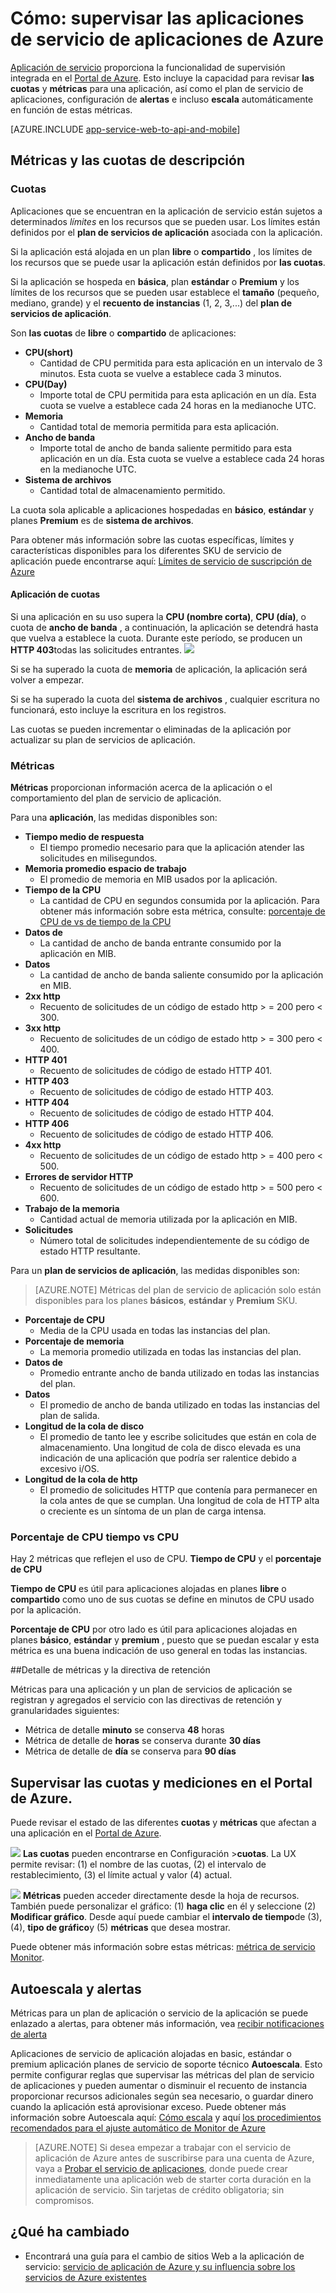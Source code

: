 <properties
    pageTitle="Supervisar aplicaciones de servicio de aplicaciones de Azure"
    description="Obtenga información sobre cómo supervisar las aplicaciones de servicio de la aplicación de Azure a través del Portal de Azure."
    services="app-service"
    documentationCenter=""
    authors="btardif"
    manager="wpickett"
    editor="mollybos"/>

<tags
    ms.service="app-service"
    ms.workload="na"
    ms.tgt_pltfrm="na"
    ms.devlang="na"
    ms.topic="article"
    ms.date="09/07/2016"
    ms.author="byvinyal"/>

# <a name="how-to-monitor-apps-in-azure-app-service"></a>Cómo: supervisar las aplicaciones de servicio de aplicaciones de Azure

[Aplicación de servicio](http://go.microsoft.com/fwlink/?LinkId=529714) proporciona la funcionalidad de supervisión integrada en el [Portal de Azure](https://portal.azure.com).
Esto incluye la capacidad para revisar **las cuotas** y **métricas** para una aplicación, así como el plan de servicio de aplicaciones, configuración de **alertas** e incluso **escala** automáticamente en función de estas métricas.

[AZURE.INCLUDE [app-service-web-to-api-and-mobile](../../includes/app-service-web-to-api-and-mobile.md)]

## <a name="understanding-quotas-and-metrics"></a>Métricas y las cuotas de descripción

### <a name="quotas"></a>Cuotas

Aplicaciones que se encuentran en la aplicación de servicio están sujetos a determinados *límites* en los recursos que se pueden usar. Los límites están definidos por el **plan de servicios de aplicación** asociada con la aplicación.

Si la aplicación está alojada en un plan **libre** o **compartido** , los límites de los recursos que se puede usar la aplicación están definidos por **las cuotas**.

Si la aplicación se hospeda en **básica**, plan **estándar** o **Premium** y los límites de los recursos que se pueden usar establece el **tamaño** (pequeño, mediano, grande) y el **recuento de instancias** (1, 2, 3,...) del **plan de servicios de aplicación**.

Son **las cuotas** de **libre** o **compartido** de aplicaciones:

* **CPU(short)**
   * Cantidad de CPU permitida para esta aplicación en un intervalo de 3 minutos. Esta cuota se vuelve a establece cada 3 minutos.
* **CPU(Day)**
   * Importe total de CPU permitida para esta aplicación en un día. Esta cuota se vuelve a establece cada 24 horas en la medianoche UTC.
* **Memoria**
   * Cantidad total de memoria permitida para esta aplicación.
* **Ancho de banda**
   * Importe total de ancho de banda saliente permitido para esta aplicación en un día.
   Esta cuota se vuelve a establece cada 24 horas en la medianoche UTC.
* **Sistema de archivos**
   * Cantidad total de almacenamiento permitido.

La cuota sola aplicable a aplicaciones hospedadas en **básico**, **estándar** y planes **Premium** es de **sistema de archivos**.

Para obtener más información sobre las cuotas específicas, límites y características disponibles para los diferentes SKU de servicio de aplicación puede encontrarse aquí: [Límites de servicio de suscripción de Azure](../azure-subscription-service-limits.md#app-service-limits)

#### <a name="quota-enforcement"></a>Aplicación de cuotas

Si una aplicación en su uso supera la **CPU (nombre corta)**, **CPU (día)**, o cuota de **ancho de banda** , a continuación, la aplicación se detendrá hasta que vuelva a establece la cuota. Durante este período, se producen un **HTTP 403**todas las solicitudes entrantes.
![][http403]

Si se ha superado la cuota de **memoria** de aplicación, la aplicación será volver a empezar.

Si se ha superado la cuota del **sistema de archivos** , cualquier escritura no funcionará, esto incluye la escritura en los registros.

Las cuotas se pueden incrementar o eliminadas de la aplicación por actualizar su plan de servicios de aplicación.

### <a name="metrics"></a>Métricas

**Métricas** proporcionan información acerca de la aplicación o el comportamiento del plan de servicio de aplicación.

Para una **aplicación**, las medidas disponibles son:

* **Tiempo medio de respuesta**
   * El tiempo promedio necesario para que la aplicación atender las solicitudes en milisegundos.
* **Memoria promedio espacio de trabajo**
   * El promedio de memoria en MIB usados por la aplicación.
* **Tiempo de la CPU**
   * La cantidad de CPU en segundos consumida por la aplicación. Para obtener más información sobre esta métrica, consulte: [porcentaje de CPU de vs de tiempo de la CPU](#cpu-time-vs-cpu-percentage)
* **Datos de**
   * La cantidad de ancho de banda entrante consumido por la aplicación en MIB.
* **Datos**
   * La cantidad de ancho de banda saliente consumido por la aplicación en MIB.
* **2xx http**
   * Recuento de solicitudes de un código de estado http > = 200 pero < 300.
* **3xx http**
   * Recuento de solicitudes de un código de estado http > = 300 pero < 400.
* **HTTP 401**
   * Recuento de solicitudes de código de estado HTTP 401.
* **HTTP 403**
   * Recuento de solicitudes de código de estado HTTP 403.
* **HTTP 404**
   * Recuento de solicitudes de código de estado HTTP 404.
* **HTTP 406**
   * Recuento de solicitudes de código de estado HTTP 406.
* **4xx http**
   * Recuento de solicitudes de un código de estado http > = 400 pero < 500.
* **Errores de servidor HTTP**
   * Recuento de solicitudes de un código de estado http > = 500 pero < 600.
* **Trabajo de la memoria**
   * Cantidad actual de memoria utilizada por la aplicación en MIB.
* **Solicitudes**
   * Número total de solicitudes independientemente de su código de estado HTTP resultante.

Para un **plan de servicios de aplicación**, las medidas disponibles son:

>[AZURE.NOTE] Métricas del plan de servicio de aplicación solo están disponibles para los planes **básicos**, **estándar** y **Premium** SKU.

* **Porcentaje de CPU**
   * Media de la CPU usada en todas las instancias del plan.
* **Porcentaje de memoria**
   * La memoria promedio utilizada en todas las instancias del plan.
* **Datos de**
   * Promedio entrante ancho de banda utilizado en todas las instancias del plan.
* **Datos**
   * El promedio de ancho de banda utilizado en todas las instancias del plan de salida.
* **Longitud de la cola de disco**
   * El promedio de tanto lee y escribe solicitudes que están en cola de almacenamiento. Una longitud de cola de disco elevada es una indicación de una aplicación que podría ser ralentice debido a excesivo i/OS.
* **Longitud de la cola de http**
   * El promedio de solicitudes HTTP que contenía para permanecer en la cola antes de que se cumplan. Una longitud de cola de HTTP alta o creciente es un síntoma de un plan de carga intensa.

### <a name="cpu-time-vs-cpu-percentage"></a>Porcentaje de CPU tiempo vs CPU
<!-- To do: Fix Anchor (#CPU-time-vs.-CPU-percentage) -->

Hay 2 métricas que reflejen el uso de CPU. **Tiempo de CPU** y el **porcentaje de CPU**

**Tiempo de CPU** es útil para aplicaciones alojadas en planes **libre** o **compartido** como uno de sus cuotas se define en minutos de CPU usado por la aplicación.

**Porcentaje de CPU** por otro lado es útil para aplicaciones alojadas en planes **básico**, **estándar** y **premium** , puesto que se puedan escalar y esta métrica es una buena indicación de uso general en todas las instancias.

##<a name="metrics-granularity-and-retention-policy"></a>Detalle de métricas y la directiva de retención

Métricas para una aplicación y un plan de servicios de aplicación se registran y agregados el servicio con las directivas de retención y granularidades siguientes:

 * Métrica de detalle **minuto** se conserva **48** horas
 * Métrica de detalle de **horas** se conserva durante **30 días**
 * Métrica de detalle de **día** se conserva para **90 días**

## <a name="monitoring-quotas-and-metrics-in-the-azure-portal"></a>Supervisar las cuotas y mediciones en el Portal de Azure.

Puede revisar el estado de las diferentes **cuotas** y **métricas** que afectan a una aplicación en el [Portal de Azure](https://portal.azure.com).

![][quotas]
**Las cuotas** pueden encontrarse en Configuración >**cuotas**. La UX permite revisar: (1) el nombre de las cuotas, (2) el intervalo de restablecimiento, (3) el límite actual y valor (4) actual.

![][metrics]
**Métricas** pueden acceder directamente desde la hoja de recursos. También puede personalizar el gráfico: (1) **haga clic** en él y seleccione (2) **Modificar gráfico**.
Desde aquí puede cambiar el **intervalo de tiempo**de (3), (4), **tipo de gráfico**y (5) **métricas** que desea mostrar.  

Puede obtener más información sobre estas métricas: [métrica de servicio Monitor](../monitoring-and-diagnostics/insights-how-to-customize-monitoring.md).

## <a name="alerts-and-autoscale"></a>Autoescala y alertas
Métricas para un plan de aplicación o servicio de la aplicación se puede enlazado a alertas, para obtener más información, vea [recibir notificaciones de alerta](../monitoring-and-diagnostics/insights-receive-alert-notifications.md)

Aplicaciones de servicio de aplicación alojadas en basic, estándar o premium aplicación planes de servicio de soporte técnico **Autoescala**. Esto permite configurar reglas que supervisar las métricas del plan de servicio de aplicaciones y pueden aumentar o disminuir el recuento de instancia proporcionar recursos adicionales según sea necesario, o guardar dinero cuando la aplicación está aprovisionar exceso. Puede obtener más información sobre Autoescala aquí: [Cómo escala](../monitoring-and-diagnostics/insights-how-to-scale.md) y aquí [los procedimientos recomendados para el ajuste automático de Monitor de Azure](../monitoring-and-diagnostics/insights-autoscale-best-practices.md)

>[AZURE.NOTE] Si desea empezar a trabajar con el servicio de aplicación de Azure antes de suscribirse para una cuenta de Azure, vaya a [Probar el servicio de aplicaciones](http://go.microsoft.com/fwlink/?LinkId=523751), donde puede crear inmediatamente una aplicación web de starter corta duración en la aplicación de servicio. Sin tarjetas de crédito obligatoria; sin compromisos.

## <a name="whats-changed"></a>¿Qué ha cambiado
* Encontrará una guía para el cambio de sitios Web a la aplicación de servicio: [servicio de aplicación de Azure y su influencia sobre los servicios de Azure existentes](http://go.microsoft.com/fwlink/?LinkId=529714)

[fzilla]:http://go.microsoft.com/fwlink/?LinkId=247914
[vmsizes]:http://go.microsoft.com/fwlink/?LinkID=309169



<!-- Images. -->
[http403]: ./media/web-sites-monitor/http403.png
[quotas]: ./media/web-sites-monitor/quotas.png
[metrics]: ./media/web-sites-monitor/metrics.png
